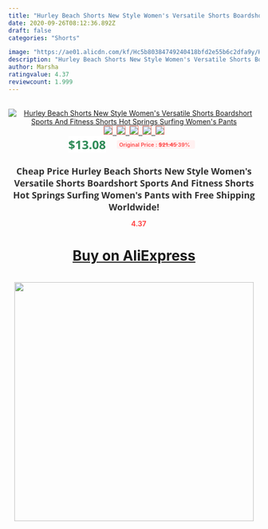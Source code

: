 ```yaml
---
title: "Hurley Beach Shorts New Style Women's Versatile Shorts Boardshort Sports And Fitness Shorts Hot Springs Surfing Women's Pants"
date: 2020-09-26T08:12:36.892Z
draft: false
categories: "Shorts"

image: "https://ae01.alicdn.com/kf/Hc5b80384749240418bfd2e55b6c2dfa9y/Hurley-Beach-Shorts-New-Style-Women-s-Versatile-Shorts-Boardshort-Sports-And-Fitness-Shorts-Hot-Springs.jpg"
description: "Hurley Beach Shorts New Style Women's Versatile Shorts Boardshort Sports And Fitness Shorts Hot Springs Surfing Women's Pants"
author: Marsha
ratingvalue: 4.37
reviewcount: 1.999
---
```

<br>
<div style="text-align: center;">
<a href="https://s.click.aliexpress.com/e/_AB3aNf" target="_blank" rel="nofollow noopener noreferrer"><img alt="Hurley Beach Shorts New Style Women's Versatile Shorts Boardshort Sports And Fitness Shorts Hot Springs Surfing Women's Pants" class="magnifier-image" src="https://ae01.alicdn.com/kf/Hc5b80384749240418bfd2e55b6c2dfa9y/Hurley-Beach-Shorts-New-Style-Women-s-Versatile-Shorts-Boardshort-Sports-And-Fitness-Shorts-Hot-Springs.jpg_640x640.jpg">
<br>
<img style="border:1px solid salmon" src="https://ae01.alicdn.com/kf/Hc5b80384749240418bfd2e55b6c2dfa9y/Hurley-Beach-Shorts-New-Style-Women-s-Versatile-Shorts-Boardshort-Sports-And-Fitness-Shorts-Hot-Springs.jpg_120x120.jpg">&nbsp;&nbsp;<img style="border:1px solid salmon" src="https://ae01.alicdn.com/kf/H1520acdd70b24207b1e3b5c7aa7c0f8ak/Hurley-Beach-Shorts-New-Style-Women-s-Versatile-Shorts-Boardshort-Sports-And-Fitness-Shorts-Hot-Springs.jpg_120x120.jpg">&nbsp;&nbsp;<img style="border:1px solid salmon" src="_120x120.jpg">&nbsp;&nbsp;<img style="border:1px solid salmon" src="_120x120.jpg">&nbsp;&nbsp;<img style="border:1px solid salmon" src="https://ae01.alicdn.com/kf/H226ce617e3e145ccad6a6f3d6b15391f1/Hurley-Beach-Shorts-New-Style-Women-s-Versatile-Shorts-Boardshort-Sports-And-Fitness-Shorts-Hot-Springs.jpg_120x120.jpg"></a></div><br0>
<div style="text-align: center;"><span style="background-color: white; border: 0px; box-sizing: border-box; color: seagreen; display: inline-block; font-family: &quot;open sans&quot; , &quot;arial&quot; , &quot;helvetica&quot; , sans-serif , &quot;heiti&quot;; font-size: 24px; font-stretch: inherit; font-weight: 700; line-height: inherit; margin: 0px 10px 0px 0px; padding: 0px; vertical-align: middle;">$13.08 </span>
<span style="background: rgb(255 , 241 , 241); border-radius: 3px; border: 0px; box-sizing: border-box; color: #ff4747; display: inline-block; font-family: inherit; font-size: 12px; font-stretch: inherit; font-style: inherit; font-variant: inherit; font-weight: 600; line-height: inherit; margin: 0px; padding: 2px 5px; transform: scale(0.9); vertical-align: middle;">Original Price : <b style="text-decoration: line-through;">$21.45 </b> 39%&nbsp;&nbsp;</span></div>
<h1 style="color: #333333; display: inline-block; font-family: &quot;open sans&quot; , &quot;arial&quot; , &quot;helvetica&quot; , sans-serif , &quot;heiti&quot;; font-size: 18px; font-stretch: inherit; font-weight: 700; text-align: center;">Cheap Price Hurley Beach Shorts New Style Women's Versatile Shorts Boardshort Sports And Fitness Shorts Hot Springs Surfing Women's Pants with Free Shipping Worldwide!</h1>
<div style="color: #ff4747; text-align: center;">
<img src="https://4.bp.blogspot.com/-M0ZcTcb-5uY/XleCXlxnR4I/AAAAAAAAAEc/OrjgMkXV1oMQFaCRZj5HQwOCBcu3w1FegCPcBGAYYCw/s1600/star.png" style="height: 15px;">&nbsp;<b>4.37</b></div>
<div class="button_cont" align="center"><a class="buynow_a" href="https://s.click.aliexpress.com/e/_AB3aNf" target="_blank" rel="nofollow noopener noreferrer"><H1>Buy on AliExpress</H1></a></div><br>
<div class="separator" style="clear: both; text-align: center;">
<img src="https://lh3.googleusercontent.com/-pTy5HemUv9M/XlePHvY0dAI/AAAAAAAAAE4/0nX5iRUoIWY8eMW9Dpxeirr157OZliDIgCLcBGAsYHQ/s1600/badge.gif" width="480">
</div>
